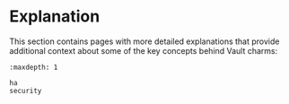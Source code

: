# Explanation

This section contains pages with more detailed explanations that provide additional context about some of the key concepts behind Vault charms:


```{toctree}
:maxdepth: 1

ha
security
```
